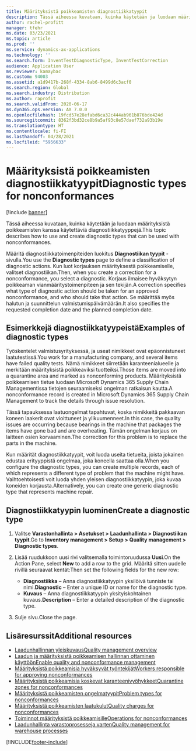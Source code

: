 ```yaml
---
title: Määrityksistä poikkeamisten diagnostiikkatyypit
description: Tässä aiheessa kuvataan, kuinka käytetään ja luodaan määrityksistä poikkeamisten kanssa käytettäviä diagnostiikkatyyppejä.
author: rachel-profitt
manager: tfehr
ms.date: 03/23/2021
ms.topic: article
ms.prod: ''
ms.service: dynamics-ax-applications
ms.technology: ''
ms.search.form: InventTestDiagnosticType, InventTestCorrection
audience: Application User
ms.reviewer: kamaybac
ms.custom: 94003
ms.assetid: a1d9417b-268f-4334-8ab6-8499d6c3acf0
ms.search.region: Global
ms.search.industry: Distribution
ms.author: raprofit
ms.search.validFrom: 2020-06-17
ms.dyn365.ops.version: AX 7.0.0
ms.openlocfilehash: 19fcd57e28efabd6ca32c444ab961b876bde424d
ms.sourcegitcommit: 8362f3bd32ce8b9a5af93c8e57daef732a93b19e
ms.translationtype: HT
ms.contentlocale: fi-FI
ms.lasthandoff: 04/28/2021
ms.locfileid: "5956633"
---
```

# <a name="diagnostic-types-for-nonconformances"></a><span data-ttu-id="4bac7-103">Määrityksistä poikkeamisten diagnostiikkatyypit</span><span class="sxs-lookup"><span data-stu-id="4bac7-103">Diagnostic types for nonconformances</span></span>

[!include [banner](../includes/banner.md)]

<span data-ttu-id="4bac7-104">Tässä aiheessa kuvataan, kuinka käytetään ja luodaan määrityksistä poikkeamisten kanssa käytettäviä diagnostiikkatyyppejä.</span><span class="sxs-lookup"><span data-stu-id="4bac7-104">This topic describes how to use and create diagnostic types that can be used with nonconformances.</span></span>

<span data-ttu-id="4bac7-105">Määritä diagnostiikkatoimenpiteiden luokitus **Diagnostiikan tyypit** -sivulla.</span><span class="sxs-lookup"><span data-stu-id="4bac7-105">You use the **Diagnostic types** page to define a classification of diagnostic actions.</span></span> <span data-ttu-id="4bac7-106">Kun luot korjauksen määrityksestä poikkeamiselle, valitset diagnostiikan.</span><span class="sxs-lookup"><span data-stu-id="4bac7-106">Then, when you create a correction for a nonconformance, you select a diagnostic.</span></span> <span data-ttu-id="4bac7-107">Korjaus ilmaisee hyväksytyn poikkeaman vianmääritystoimenpiteen ja sen tekijän.</span><span class="sxs-lookup"><span data-stu-id="4bac7-107">A correction specifies what type of diagnostic action should be taken for an approved nonconformance, and who should take that action.</span></span> <span data-ttu-id="4bac7-108">Se määrittää myös halutun ja suunnittelun valmistumispäivämäärän.</span><span class="sxs-lookup"><span data-stu-id="4bac7-108">It also specifies the requested completion date and the planned completion date.</span></span>

## <a name="examples-of-diagnostic-types"></a><span data-ttu-id="4bac7-109">Esimerkkejä diagnostiikkatyypeistä</span><span class="sxs-lookup"><span data-stu-id="4bac7-109">Examples of diagnostic types</span></span>

<span data-ttu-id="4bac7-110">Työskentelet valmistusyrityksessä, ja useat nimikkeet ovat epäonnistuneet laatutestissä.</span><span class="sxs-lookup"><span data-stu-id="4bac7-110">You work for a manufacturing company, and several items have failed quality tests.</span></span> <span data-ttu-id="4bac7-111">Nämä nimikkeet siirretään karanteenialueelle ja merkitään määrityksistä poikkeaviksi tuotteiksi.</span><span class="sxs-lookup"><span data-stu-id="4bac7-111">Those items are moved into a quarantine area and marked as nonconforming products.</span></span> <span data-ttu-id="4bac7-112">Määrityksistä poikkeamisen tietue luodaan Microsoft Dynamics 365 Supply Chain Managementissa tietojen seuraamiseksi ongelman ratkaisun kautta.</span><span class="sxs-lookup"><span data-stu-id="4bac7-112">A nonconformance record is created in Microsoft Dynamics 365 Supply Chain Management to track the details through issue resolution.</span></span>

<span data-ttu-id="4bac7-113">Tässä tapauksessa laatuongelmat tapahtuvat, koska nimikkeitä pakkaavan koneen laakerit ovat vioittuneet ja ylikuumenneet.</span><span class="sxs-lookup"><span data-stu-id="4bac7-113">In this case, the quality issues are occurring because bearings in the machine that packages the items have gone bad and are overheating.</span></span> <span data-ttu-id="4bac7-114">Tämän ongelman korjaus on laitteen osien korvaaminen.</span><span class="sxs-lookup"><span data-stu-id="4bac7-114">The correction for this problem is to replace the parts in the machine.</span></span>

<span data-ttu-id="4bac7-115">Kun määrität diagnostiikkatyypit, voit luoda useita tietueita, joista jokainen edustaa erityyppistä ongelmaa, joka koneella saattaa olla.</span><span class="sxs-lookup"><span data-stu-id="4bac7-115">When you configure the diagnostic types, you can create multiple records, each of which represents a different type of problem that the machine might have.</span></span> <span data-ttu-id="4bac7-116">Vaihtoehtoisesti voit luoda yhden yleisen diagnostiikkatyypin, joka kuvaa koneiden korjausta.</span><span class="sxs-lookup"><span data-stu-id="4bac7-116">Alternatively, you can create one generic diagnostic type that represents machine repair.</span></span>

## <a name="create-a-diagnostic-type"></a><span data-ttu-id="4bac7-117">Diagnostiikkatyypin luominen</span><span class="sxs-lookup"><span data-stu-id="4bac7-117">Create a diagnostic type</span></span>

1. <span data-ttu-id="4bac7-118">Valitse **Varastonhallinta \> Asetukset \> Laadunhallinta \> Diagnostiikan tyypit**.</span><span class="sxs-lookup"><span data-stu-id="4bac7-118">Go to **Inventory management \> Setup \> Quality management \> Diagnostic types**.</span></span>
1. <span data-ttu-id="4bac7-119">Lisää ruudukkoon uusi rivi valitsemalla toimintoruudussa **Uusi**.</span><span class="sxs-lookup"><span data-stu-id="4bac7-119">On the Action Pane, select **New** to add a row to the grid.</span></span> <span data-ttu-id="4bac7-120">Määritä sitten uudelle rivillä seuraavat kentät:</span><span class="sxs-lookup"><span data-stu-id="4bac7-120">Then set the following fields for the new row:</span></span>

    - <span data-ttu-id="4bac7-121">**Diagnostiikka** – Anna diagnostiikkatyypin yksilöivä tunniste tai nimi.</span><span class="sxs-lookup"><span data-stu-id="4bac7-121">**Diagnostic** – Enter a unique ID or name for the diagnostic type.</span></span>
    - <span data-ttu-id="4bac7-122">**Kuvaus** – Anna diagnostiikkatyypin yksityiskohtainen kuvaus.</span><span class="sxs-lookup"><span data-stu-id="4bac7-122">**Description** – Enter a detailed description of the diagnostic type.</span></span>

1. <span data-ttu-id="4bac7-123">Sulje sivu.</span><span class="sxs-lookup"><span data-stu-id="4bac7-123">Close the page.</span></span>

## <a name="additional-resources"></a><span data-ttu-id="4bac7-124">Lisäresurssit</span><span class="sxs-lookup"><span data-stu-id="4bac7-124">Additional resources</span></span>

- [<span data-ttu-id="4bac7-125">Laadunhallinnan yleiskuvaus</span><span class="sxs-lookup"><span data-stu-id="4bac7-125">Quality management overview</span></span>](quality-management-processes.md)
- [<span data-ttu-id="4bac7-126">Laadun ja määrityksistä poikkeamisen hallinnan ottaminen käyttöön</span><span class="sxs-lookup"><span data-stu-id="4bac7-126">Enable quality and nonconformance management</span></span>](enable-quality-management.md)
- [<span data-ttu-id="4bac7-127">Määrityksistä poikkeamisia hyväksyvät työntekijät</span><span class="sxs-lookup"><span data-stu-id="4bac7-127">Workers responsible for approving nonconformances</span></span>](quality-responsible-workers.md)
- [<span data-ttu-id="4bac7-128">Määrityksistä poikkeamisia koskevat karanteenivyöhykkeet</span><span class="sxs-lookup"><span data-stu-id="4bac7-128">Quarantine zones for nonconformances</span></span>](quality-quarantine-zones.md)
- [<span data-ttu-id="4bac7-129">Määrityksistä poikkeamisten ongelmatyypit</span><span class="sxs-lookup"><span data-stu-id="4bac7-129">Problem types for nonconformances</span></span>](quality-problem-types.md)
- [<span data-ttu-id="4bac7-130">Määrityksistä poikkeamisten laatukulut</span><span class="sxs-lookup"><span data-stu-id="4bac7-130">Quality charges for nonconformances</span></span>](quality-charges.md)
- [<span data-ttu-id="4bac7-131">Toiminnot määrityksistä poikkeamisille</span><span class="sxs-lookup"><span data-stu-id="4bac7-131">Operations for nonconformances</span></span>](quality-operations.md)
- [<span data-ttu-id="4bac7-132">Laadunhallinta varastoprosesseja varten</span><span class="sxs-lookup"><span data-stu-id="4bac7-132">Quality management for warehouse processes</span></span>](quality-management-for-warehouses-processes.md)

[!INCLUDE[footer-include](../../includes/footer-banner.md)]
